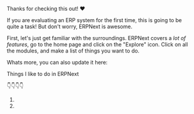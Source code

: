 Thanks for checking this out! ❤️

If you are evaluating an ERP system for the first time, this is going to be quite a task! But don't worry, ERPNext is awesome.

First, let's just get familiar with the surroundings. ERPNext covers a *lot of features*, go to the home page and click on the "Explore" icon. Click on all the modules, and make a list of things you want to do.

Whats more, you can also update it here:

Things I like to do in ERPNext

👇👇👇👇

1.
2.
